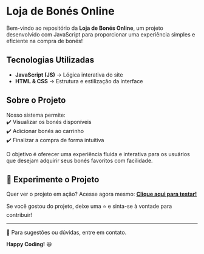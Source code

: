 #  Loja de Bonés Online

Bem-vindo ao repositório da **Loja de Bonés Online**, um projeto desenvolvido com JavaScript para proporcionar uma experiência simples e eficiente na compra de bonés!

## Tecnologias Utilizadas

- **JavaScript (JS)** → Lógica interativa do site
- **HTML & CSS** → Estrutura e estilização da interface

##  Sobre o Projeto

Nosso sistema permite:<br>
:heavy_check_mark: Visualizar os bonés disponíveis<br>
:heavy_check_mark: Adicionar bonés ao carrinho<br>
:heavy_check_mark: Finalizar a compra de forma intuitiva<br>

O objetivo é oferecer uma experiência fluida e interativa para os usuários que desejam adquirir seus bonés favoritos com facilidade.

## :rocket: Experimente o Projeto

Quer ver o projeto em ação? Acesse agora mesmo:
[**Clique aqui para testar!**](https://new-hats.vercel.app/index.html)

Se você gostou do projeto, deixe uma :star: e sinta-se à vontade para contribuir!

---

:envelope_with_arrow: Para sugestões ou dúvidas, entre em contato.

**Happy Coding!** :smiley:
